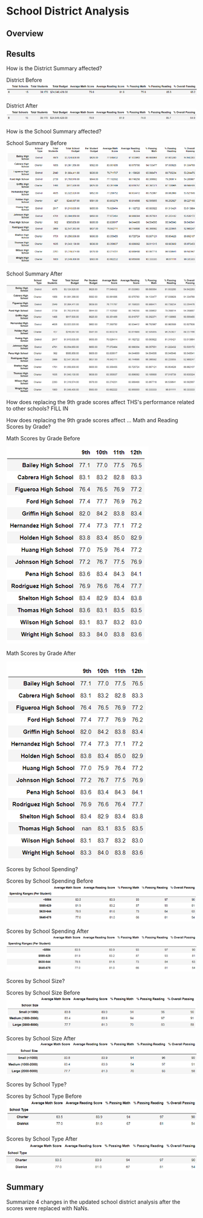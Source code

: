 # School District Analysis
## Overview


## Results
How is the District Summary affected?

District Before
![District_Summary_Before.png](https://github.com/WagnerLisaK/School_District_Analysis/blob/main/Resources/District_Summary_Before.png)

District After
![District_Summary_After.png](https://github.com/WagnerLisaK/School_District_Analysis/blob/main/Resources/District_Summary_After.png)

How is the School Summary affected?

School Summary Before
![School_Summary_Before.png](https://github.com/WagnerLisaK/School_District_Analysis/blob/main/Resources/School_Summary_Before.png)

School Summary After
![School_Summary_After.png](https://github.com/WagnerLisaK/School_District_Analysis/blob/main/Resources/School_Summary_After.png)

How does replacing the 9th grade scores affect THS's performance related to other schools?
FILL IN

How does replacing the 9th grade scores affect ...
Math and Reading Scores by Grade?

Math Scores by Grade Before

![Math_Scores_by_Grade_Before.png](https://github.com/WagnerLisaK/School_District_Analysis/blob/main/Resources/Math_Scores_by_Grade_Before.png)

Math Scores by Grade After

![Math_Scores_by_Grade_After.png](https://github.com/WagnerLisaK/School_District_Analysis/blob/main/Resources/Math_Scores_by_Grade_After.png)

Scores by School Spending?

Scores by School Spending Before
![Scores_by_Spending_Bin_Before.png](https://github.com/WagnerLisaK/School_District_Analysis/blob/main/Resources/Scores_by_Spending_Bin_Before.png)

Scores by School Spending After
![Scores_by_Spending_Bin_Ater.png](https://github.com/WagnerLisaK/School_District_Analysis/blob/main/Resources/Scores_by_Spending_Bin_Ater.png)

Scores by School Size?

Scores by School Size Before
![Scores_by_School_Size_Before.png](https://github.com/WagnerLisaK/School_District_Analysis/blob/main/Resources/Scores_by_School_Size_Before.png)

Scores by School Size After
![Scores_by_School_Size_After.png](https://github.com/WagnerLisaK/School_District_Analysis/blob/main/Resources/Scores_by_School_Size_After.png)

Scores by School Type?

Scores by School Type Before
![Scores_by_School_Type_Before.png](https://github.com/WagnerLisaK/School_District_Analysis/blob/main/Resources/Scores_by_School_Type_Before.png)

Scores by School Type After
![Scores_by_School_Type_After.png](https://github.com/WagnerLisaK/School_District_Analysis/blob/main/Resources/Scores_by_School_Type_After.png)

## Summary
Summarize 4 changes in the updated school district analysis after the scores were replaced with NaNs.

